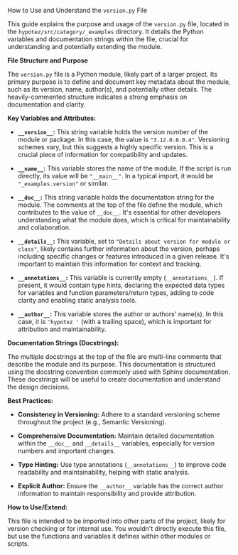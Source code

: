 How to Use and Understand the `version.py` File

This guide explains the purpose and usage of the `version.py` file, located in the `hypotez/src/category/_examples` directory.  It details the Python variables and documentation strings within the file, crucial for understanding and potentially extending the module.

**File Structure and Purpose**

The `version.py` file is a Python module, likely part of a larger project.  Its primary purpose is to define and document key metadata about the module, such as its version, name, author(s), and potentially other details.  The heavily-commented structure indicates a strong emphasis on documentation and clarity.

**Key Variables and Attributes:**

* **`__version__`:** This string variable holds the version number of the module or package.  In this case, the value is `"3.12.0.0.0.4"`.  Versioning schemes vary, but this suggests a highly specific version.  This is a crucial piece of information for compatibility and updates.

* **`__name__`:** This variable stores the name of the module.  If the script is run directly, its value will be `"__main__"`.  In a typical import, it would be `"_examples.version"` or similar.

* **`__doc__`:** This string variable holds the documentation string for the module.   The comments at the top of the file define the module, which contributes to the value of `__doc__`. It's essential for other developers understanding what the module does, which is critical for maintainability and collaboration.

* **`__details__`:** This variable, set to `"Details about version for module or class"`, likely contains further information about the version, perhaps including specific changes or features introduced in a given release.  It's important to maintain this information for context and tracking.

* **`__annotations__`:**  This variable is currently empty (`__annotations__`). If present, it would contain type hints, declaring the expected data types for variables and function parameters/return types, adding to code clarity and enabling static analysis tools.

* **`__author__`:** This variable stores the author or authors' name(s).  In this case, it is `'hypotez '` (with a trailing space), which is important for attribution and maintainability.


**Documentation Strings (Docstrings):**

The multiple docstrings at the top of the file are multi-line comments that describe the module and its purpose. This documentation is structured using the docstring convention commonly used with Sphinx documentation.  These docstrings will be useful to create documentation and understand the design decisions.

**Best Practices:**

* **Consistency in Versioning:** Adhere to a standard versioning scheme throughout the project (e.g., Semantic Versioning).

* **Comprehensive Documentation:** Maintain detailed documentation within the `__doc__` and `__details__` variables, especially for version numbers and important changes.

* **Type Hinting:**  Use type annotations (`__annotations__`) to improve code readability and maintainability, helping with static analysis.

* **Explicit Author:** Ensure the `__author__` variable has the correct author information to maintain responsibility and provide attribution.


**How to Use/Extend:**

This file is intended to be imported into other parts of the project, likely for version checking or for internal use. You wouldn't directly execute this file, but use the functions and variables it defines within other modules or scripts.